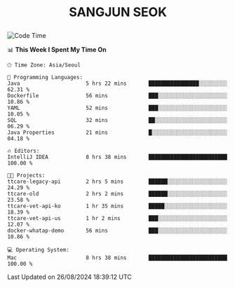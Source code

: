 <h1>
 <p align="center">
   SANGJUN SEOK
 </p>
</h1>

<!--START_SECTION:waka-->
![Code Time](http://img.shields.io/badge/Code%20Time-3%2C735%20hrs%2037%20mins-blue)

📊 **This Week I Spent My Time On** 

```text
🕑︎ Time Zone: Asia/Seoul

💬 Programming Languages: 
Java                     5 hrs 22 mins       ████████████████░░░░░░░░░   62.31 % 
Dockerfile               56 mins             ███░░░░░░░░░░░░░░░░░░░░░░   10.86 % 
YAML                     52 mins             ███░░░░░░░░░░░░░░░░░░░░░░   10.05 % 
SQL                      32 mins             ██░░░░░░░░░░░░░░░░░░░░░░░   06.29 % 
Java Properties          21 mins             █░░░░░░░░░░░░░░░░░░░░░░░░   04.18 % 

🔥 Editors: 
IntelliJ IDEA            8 hrs 38 mins       █████████████████████████   100.00 % 

🐱‍💻 Projects: 
ttcare-legacy-api        2 hrs 5 mins        ██████░░░░░░░░░░░░░░░░░░░   24.29 % 
ttcare-old               2 hrs 2 mins        ██████░░░░░░░░░░░░░░░░░░░   23.58 % 
ttcare-vet-api-ko        1 hr 35 mins        █████░░░░░░░░░░░░░░░░░░░░   18.39 % 
ttcare-vet-api-us        1 hr 2 mins         ███░░░░░░░░░░░░░░░░░░░░░░   12.07 % 
docker-whatap-demo       56 mins             ███░░░░░░░░░░░░░░░░░░░░░░   10.86 % 

💻 Operating System: 
Mac                      8 hrs 38 mins       █████████████████████████   100.00 % 
```


 Last Updated on 26/08/2024 18:39:12 UTC
<!--END_SECTION:waka-->
